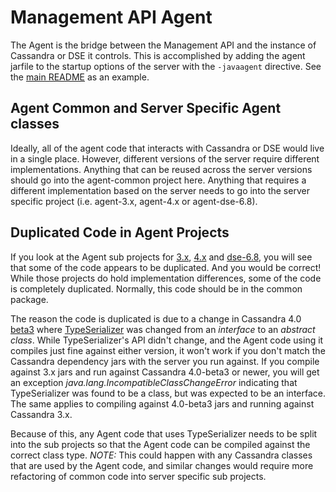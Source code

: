 # Management API Agent

The Agent is the bridge between the Management API and the instance of Cassandra or DSE it controls.
This is accomplished by adding the agent jarfile to the startup options of the server with the `-javaagent`
directive. See the [main README](../README.md#using-the-service-with-a-locally-installed-c-or-dse-instance)
as an example.

## Agent Common and Server Specific Agent classes

Ideally, all of the agent code that interacts with Cassandra or DSE would live in a single place. However,
different versions of the server require different implementations. Anything that can be reused across the
server versions should go into the agent-common project here. Anything that requires a different implementation
based on the server needs to go into the server specific project (i.e. agent-3.x, agent-4.x or agent-dse-6.8).

## Duplicated Code in Agent Projects
If you look at the Agent sub projects for [3.x](../management-api-agent-3.x), [4.x](../management-api-agent-4.x)
and [dse-6.8](../management-api-agent-dse-6.8), you will see that some of the code appears to be duplicated.
And you would be correct! While those projects do hold implementation differences, some of the code is
completely duplicated. Normally, this code should be in the common package.

The reason the code is duplicated is due to a change in Cassandra 4.0 [beta3](https://github.com/apache/cassandra/commit/ccab496d2d37c86341d364dea6c27513fda27331#diff-e6e67347a585718be50482cd8ba211647b64f95c543f6e8ab9f15475ba19ee1a)
where [TypeSerializer](https://github.com/apache/cassandra/blob/trunk/src/java/org/apache/cassandra/serializers/TypeSerializer.java#L26)
was changed from an *interface* to an *abstract class*. While TypeSerializer's API didn't change,
and the Agent code using it compiles just fine against either version, it won't work if you don't match
the Cassandra dependency jars with the server you run against. If you compile against 3.x jars and run
against Cassandra 4.0-beta3 or newer, you will get an exception *java.lang.IncompatibleClassChangeError*
indicating that TypeSerializer was found to be a class, but was expected to be an interface. The same
applies to compiling against 4.0-beta3 jars and running against Cassandra 3.x.

Because of this, any Agent code that uses TypeSerializer needs to be split into the sub projects so
that the Agent code can be compiled against the correct class type. *NOTE:* This could happen with any
Cassandra classes that are used by the Agent code, and similar changes would require more refactoring of
common code into server specific sub projects.


